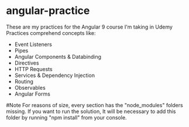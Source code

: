 # angular-practice
These are my practices for the Angular 9 course I'm taking in Udemy
Practices comprehend concepts like:

- Event Listeners
- Pipes
- Angular Components & Databinding
- Directives
- HTTP Requests
- Services & Dependency Injection
- Routing
- Observables
- Angular Forms

#Note
For reasons of size, every section has the "node_modules" folders missing.
If you want to run the solution, It will be necessary to add this folder by running "npm install" from your console.